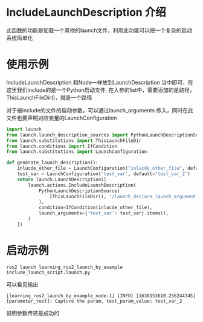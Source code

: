 # IncludeLaunchDescription 介绍

此函数的功能是加载一个其他的launch文件，利用此功能可以把一个复杂的启动系统简单化



# 使用示例

IncludeLaunchDescription 和Node一样放到LaunchDescription 当中即可，在这里我们include的是一个Python启动文件, 在入参的list中，需要添加的是路径，ThisLaunchFileDir()，就是一个路径

对于被include的文件的启动参数，可以通过launch_arguments 传入，同时在此文件也要声明对应变量的LaunchConfiguration

```python
import launch
from launch.launch_description_sources import PythonLaunchDescriptionSource
from launch.substitutions import ThisLaunchFileDir
from launch.conditions import IfCondition
from launch.substitutions import LaunchConfiguration

def generate_launch_description():
    inlucde_other_file = LaunchConfiguration("inlucde_other_file", default="true")
    test_var = LaunchConfiguration('test_var', default="test_var_2")
    return launch.LaunchDescription([
        launch.actions.IncludeLaunchDescription(
            PythonLaunchDescriptionSource(
                [ThisLaunchFileDir(), '/launch_declare_launch_argument.launch.py']
            ),
            condition=IfCondition(inlucde_other_file),
            launch_arguments={'test_var': test_var}.items(),
        )
    ])
```

# 启动示例

```
ros2 launch learning_ros2_launch_by_example include_launch_script.launch.py 
```

可以看见输出

```
[learning_ros2_launch_by_example_node-1] [INFO] [1638153610.256244345] [parameter_test]: Capture the param, test_param_value: test_var_2
```

说明参数传递是成功的